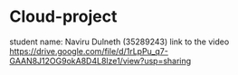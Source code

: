 # Cloud-project
student name: Naviru Dulneth (35289243)
link to the video https://drive.google.com/file/d/1rLpPu_q7-GAAN8J12OG9okA8D4L8lze1/view?usp=sharing

